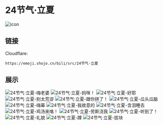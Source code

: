 # 24节气·立夏
![icon](https://emoji.shojo.cn/bili/src/24节气·立夏/icon.png)
## 链接
Cloudflare:
```
https://emoji.shojo.cn/bili/src/24节气·立夏
```
## 展示
![24节气·立夏-嗨老婆](https://emoji.shojo.cn/bili/src/24节气·立夏/24节气·立夏-嗨老婆.png)
![24节气·立夏-妈咪！](https://emoji.shojo.cn/bili/src/24节气·立夏/24节气·立夏-妈咪！.png)
![24节气·立夏-好耶](https://emoji.shojo.cn/bili/src/24节气·立夏/24节气·立夏-好耶.png)
![24节气·立夏-别太荒谬](https://emoji.shojo.cn/bili/src/24节气·立夏/24节气·立夏-别太荒谬.png)
![24节气·立夏-跟你拼了！](https://emoji.shojo.cn/bili/src/24节气·立夏/24节气·立夏-跟你拼了！.png)
![24节气·立夏-瓜头瓜脑](https://emoji.shojo.cn/bili/src/24节气·立夏/24节气·立夏-瓜头瓜脑.png)
![24节气·立夏-嗨幕](https://emoji.shojo.cn/bili/src/24节气·立夏/24节气·立夏-嗨幕.png)
![24节气·立夏-我故意的](https://emoji.shojo.cn/bili/src/24节气·立夏/24节气·立夏-我故意的.png)
![24节气·立夏-含泪睡去](https://emoji.shojo.cn/bili/src/24节气·立夏/24节气·立夏-含泪睡去.png)
![24节气·立夏-鸡汤来咯！](https://emoji.shojo.cn/bili/src/24节气·立夏/24节气·立夏-鸡汤来咯！.png)
![24节气·立夏-劳斯浇我](https://emoji.shojo.cn/bili/src/24节气·立夏/24节气·立夏-劳斯浇我.png)
![24节气·立夏-听到了！](https://emoji.shojo.cn/bili/src/24节气·立夏/24节气·立夏-听到了！.png)
![24节气·立夏-礼貌](https://emoji.shojo.cn/bili/src/24节气·立夏/24节气·立夏-礼貌.png)
![24节气·立夏-蹲](https://emoji.shojo.cn/bili/src/24节气·立夏/24节气·立夏-蹲.png)
![24节气·立夏-拔块](https://emoji.shojo.cn/bili/src/24节气·立夏/24节气·立夏-拔块.png)
